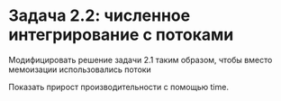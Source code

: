 # Задача 2.2: численное интегрирование с потоками

Модифицировать решение задачи 2.1 таким образом,
чтобы вместо мемоизации использовались потоки

Показать прирост производительности с помощью time.